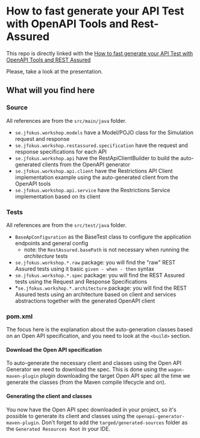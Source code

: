 # How to fast generate your API Test with OpenAPI Tools and Rest-Assured

This repo is directly linked with the [How to fast generate your API Test with OpenAPI Tools and REST Assured](https://speakerdeck.com/eliasnogueira/how-to-fast-generate-your-api-test-with-openapi-tools-and-rest-assured)

Please, take a look at the presentation.

## What will you find here

### Source

All references are from the `src/main/java` folder.

* `se.jfokus.workshop.models` have a Model/POJO class for the Simulation request and response
* `se.jfokus.workshop.restassured.specification` have the request and response specifications for each API
* `se.jfokus.workshop.api` have the RestApiClientBuilder to build the auto-generated clients from the OpenAPI generator
* `se.jfokus.workshop.api.client` have the Restrictions API Client implementation example using the auto-generated client from the OpenAPI tools
* `se.jfokus.workshop.api.service` have the Restrictions Service implementation based on its client

### Tests

All references are from the `src/test/java` folder.

* `BaseApConfiguration` as the BaseTest class to configure the application endpoints and general config
    * note: the `RestAssured.basePath` is not necessary when running the *architecture* tests
* `se.jfokus.workshop.*.raw` package: you will find the "raw" REST Assured tests using it basic `given - when - then` syntax
* `se.jfokus.workshop.*.spec` package: you will find the REST Assured tests using the Request and Response Specifications
* *`se.jfokus.workshop.*.architecture` package: you will find the REST Assured tests using an architecture based on client and services abstractions together with the generated OpenAPI client

### pom.xml

The focus here is the explanation about the auto-generation classes based on an Open API specification, and you need to look at the `<build>` section.

#### Download the Open API specification

To auto-generate the necessary client and classes using the Open API Generator we need to download the spec.
This is done using the `wagon-maven-plugin` plugin downloading the target Open API spec all the time we generate the classes (from the Maven compile lifecycle and on).

#### Generating the client and classes

You now have the Open API spec downloaded in your project, so it's possible to generate its client and classes using the `openapi-generator-maven-plugin`.
Don't forget to add the `targed/generated-sources` folder as the `Generated Resources Root` in your IDE.
